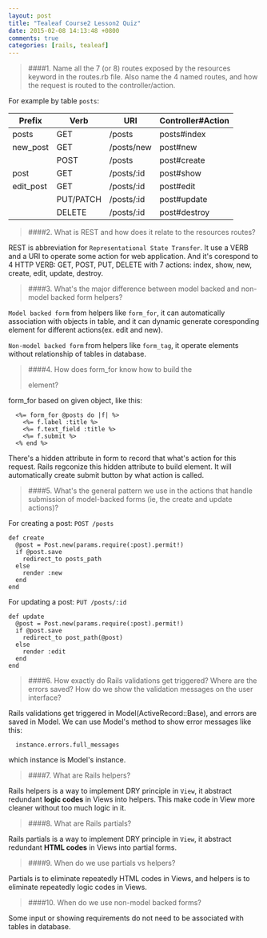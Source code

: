 ```yaml
---
layout: post
title: "Tealeaf Course2 Lesson2 Quiz"
date: 2015-02-08 14:13:48 +0800
comments: true
categories: [rails, tealeaf]
---
```



> ####1. Name all the 7 (or 8) routes exposed by the resources keyword in the routes.rb file. Also name the 4 named routes, and how the request is routed to the controller/action.

  For example by table `posts`:

  |Prefix   |Verb   |URI   |Controller#Action   |
  |---------|----------|-----------|-----------|
  |posts   |GET   |/posts   |posts#index   |
  |new_post   |GET   |/posts/new   |post#new   |
  |   |POST   |/posts   |post#create   |
  |post   |GET   |/posts/:id   |post#show   |
  |edit_post   |GET   |/posts/:id   |post#edit   |
  |   |PUT/PATCH   |/posts/:id   |post#update   |
  |   |DELETE   |/posts/:id   |post#destroy   |

<!--more-->

> ####2. What is REST and how does it relate to the resources routes?

  REST is abbreviation for `Representational State Transfer`. It use a VERB and a URI to operate some action for web application. And it's corespond to 4 HTTP VERB: GET, POST, PUT, DELETE with 7 actions: index, show, new, create, edit, update, destroy.

> ####3. What's the major difference between model backed and non-model backed form helpers?

  `Model backed form` from helpers like `form_for`, it can automatically association with objects in table, and it can dynamic generate coresponding element for different actions(ex. edit and new).

  `Non-model backed form` from helpers like `form_tag`, it operate elements without relationship of tables in database.

> ####4. How does form_for know how to build the <form> element?

  form_for based on given object, like this:
```
  <%= form_for @posts do |f| %>
    <%= f.label :title %>
    <%= f.text_field :title %>
    <%= f.submit %>
  <% end %>
```
  There's a hidden attribute in form to record that what's action for this request. Rails regconize this hidden attribute to build <form> element. It will automatically create submit button by what action is called.

> ####5. What's the general pattern we use in the actions that handle submission of model-backed forms (ie, the create and update actions)?

For creating a post: `POST /posts`
```
def create
  @post = Post.new(params.require(:post).permit!)
  if @post.save
    redirect_to posts_path
  else
    render :new
  end
end  
```
  
  For updating a post: `PUT /posts/:id`
```
def update
  @post = Post.new(params.require(:post).permit!)
  if @post.save
    redirect_to post_path(@post)
  else
    render :edit
  end
end  
```

> ####6. How exactly do Rails validations get triggered? Where are the errors saved? How do we show the validation messages on the user interface?

  Rails validations get triggered in Model(ActiveRecord::Base), and errors are saved in Model.
  We can use Model's method to show error messages like this:
```
  instance.errors.full_messages
```
  which instance is Model's instance.

> ####7. What are Rails helpers?

  Rails helpers is a way to implement DRY principle in `View`, it abstract redundant **logic codes** in Views into helpers.
This make code in View more cleaner without too much logic in it.

> ####8. What are Rails partials?

  Rails partials is a way to implement DRY principle in `View`, it abstract redundant **HTML codes** in Views into partial forms.

> ####9. When do we use partials vs helpers?

  Partials is to eliminate repeatedly HTML codes in Views, and helpers is to eliminate repeatedly logic codes in Views.

> ####10. When do we use non-model backed forms?

  Some input or showing requirements do not need to be associated with tables in database.